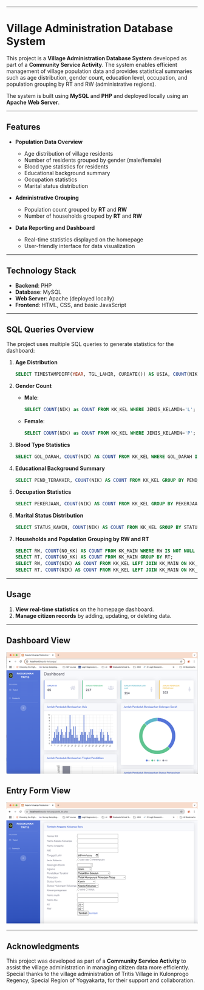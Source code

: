 
---

# Village Administration Database System  

This project is a **Village Administration Database System** developed as part of a **Community Service Activity**. The system enables efficient management of village population data and provides statistical summaries such as age distribution, gender count, education level, occupation, and population grouping by RT and RW (administrative regions).  

The system is built using **MySQL** and **PHP** and deployed locally using an **Apache Web Server**.  

---

## Features  
- **Population Data Overview**  
  - Age distribution of village residents  
  - Number of residents grouped by gender (male/female)  
  - Blood type statistics for residents  
  - Educational background summary  
  - Occupation statistics  
  - Marital status distribution  

- **Administrative Grouping**  
  - Population count grouped by **RT** and **RW**  
  - Number of households grouped by **RT** and **RW**  

- **Data Reporting and Dashboard**  
  - Real-time statistics displayed on the homepage  
  - User-friendly interface for data visualization  

---

## Technology Stack  
- **Backend**: PHP  
- **Database**: MySQL  
- **Web Server**: Apache (deployed locally)  
- **Frontend**: HTML, CSS, and basic JavaScript  

---

## SQL Queries Overview  
The project uses multiple SQL queries to generate statistics for the dashboard:  

1. **Age Distribution**  
   ```sql  
   SELECT TIMESTAMPDIFF(YEAR, TGL_LAHIR, CURDATE()) AS USIA, COUNT(NIK) AS COUNT FROM KK_KEL GROUP BY USIA ORDER BY USIA ASC;
   ```  

2. **Gender Count**  
   - **Male**:  
     ```sql  
     SELECT COUNT(NIK) as COUNT FROM KK_KEL WHERE JENIS_KELAMIN='L';
     ```  
   - **Female**:  
     ```sql  
     SELECT COUNT(NIK) as COUNT FROM KK_KEL WHERE JENIS_KELAMIN='P';
     ```  

3. **Blood Type Statistics**  
   ```sql  
   SELECT GOL_DARAH, COUNT(NIK) AS COUNT FROM KK_KEL WHERE GOL_DARAH IS NOT NULL AND GOL_DARAH <> 'TIDAK TAHU' GROUP BY GOL_DARAH ORDER BY GOL_DARAH ASC;
   ```  

4. **Educational Background Summary**  
   ```sql  
   SELECT PEND_TERAKHIR, COUNT(NIK) AS COUNT FROM KK_KEL GROUP BY PEND_TERAKHIR ORDER BY COUNT DESC;
   ```  

5. **Occupation Statistics**  
   ```sql  
   SELECT PEKERJAAN, COUNT(NIK) AS COUNT FROM KK_KEL GROUP BY PEKERJAAN ORDER BY COUNT DESC;
   ```  

6. **Marital Status Distribution**  
   ```sql  
   SELECT STATUS_KAWIN, COUNT(NIK) AS COUNT FROM KK_KEL GROUP BY STATUS_KAWIN ORDER BY STATUS_KAWIN ASC;
   ```  

7. **Households and Population Grouping by RW and RT**  
   ```sql  
   SELECT RW, COUNT(NO_KK) AS COUNT FROM KK_MAIN WHERE RW IS NOT NULL GROUP BY RW;  
   SELECT RT, COUNT(NO_KK) AS COUNT FROM KK_MAIN GROUP BY RT;  
   SELECT RW, COUNT(NIK) AS COUNT FROM KK_KEL LEFT JOIN KK_MAIN ON KK_KEL.NO_KK = KK_MAIN.NO_KK WHERE STATUS_HUB_KEL <> 'KEPALA KELUARGA' AND RW IS NOT NULL GROUP BY RW;  
   SELECT RT, COUNT(NIK) AS COUNT FROM KK_KEL LEFT JOIN KK_MAIN ON KK_KEL.NO_KK = KK_MAIN.NO_KK WHERE STATUS_HUB_KEL <> 'KEPALA KELUARGA' GROUP BY RT;  
   ```  

---

## Usage  
1. **View real-time statistics** on the homepage dashboard.  
2. **Manage citizen records** by adding, updating, or deleting data.  

---

## Dashboard View  
![Alt text](/screenshots/dashboard.png?raw=true "Dashboard")

## Entry Form View
![Alt text](/screenshots/entry-form.png?raw=true "Entry Form")

---

## Acknowledgments  
This project was developed as part of a **Community Service Activity** to assist the village administration in managing citizen data more efficiently. Special thanks to the village administration of Tritis Village in Kulonprogo Regency, Special Region of Yogyakarta, for their support and collaboration.  


